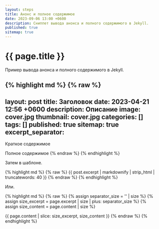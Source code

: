 ```yaml
---
layout: steps
title: Анонс и полное содержимое
date: 2023-09-06 13:00 +0600
description: Сниппет вывода анонса и полного содержимого в Jekyll.
published: true
sitemap: true
---
```


# {{ page.title }}

Пример вывода анонса и полного содержимого в Jekyll.

{% highlight md %}
{% raw %}
---
layout: post
title: Заголовок
date: 2023-04-21 12:56 +0600
description: Описание
image: cover.jpg
thumbnail: cover.jpg
categories: []
tags: []
published: true
sitemap: true
excerpt_separator: <!--more-->
---

Краткое содержимое

<!--more-->

Полное содержимое
{% endraw %}
{% endhighlight %}

Затем в шаблоне.

{% highlight md %}
{% raw %}
{{ post.excerpt | markdownify | strip_html | truncatewords: 40 }}
{% endraw %}
{% endhighlight %}

Или.

{% highlight md %}
{% raw %}
{% assign separator_size = '<!--more-->' | size %}
{% assign size_excerpt = page.excerpt | size | plus: separator_size %}
{% assign size_content = page.content | size %}

{{ page.content | slice: size_excerpt, size_content }}
{% endraw %}
{% endhighlight %}
